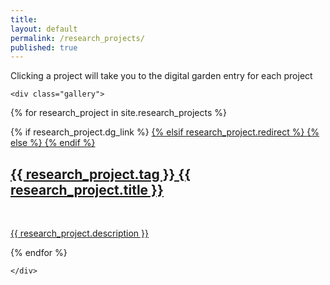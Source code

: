 ```yaml
---
title:
layout: default
permalink: /research_projects/
published: true
---
```


<p> Clicking a project will take you to the digital garden entry for each project </p>

<div class="ProjectContainer">

    <div class="gallery">

{% for research_project in site.research_projects %}

  <div class="projectTile">
      {% if research_project.dg_link %}
          <a href="{{ research_project.dg_link }}" target="_blank">
      {% elsif research_project.redirect %}
          <a href="{{ research_project.redirect }}" target="_blank">
      {% else %}
          <a href="{{ research_project.url | prepend: site.baseurl | prepend: site.url }}">
      {% endif %}
          <span>
              <h2>{{ research_project.tag }} {{ research_project.title }}</h2>
              <br/>
              <p>{{ research_project.description }}</p>
          </span>
          </a>
  </div>

{% endfor %}

    </div>

</div>
